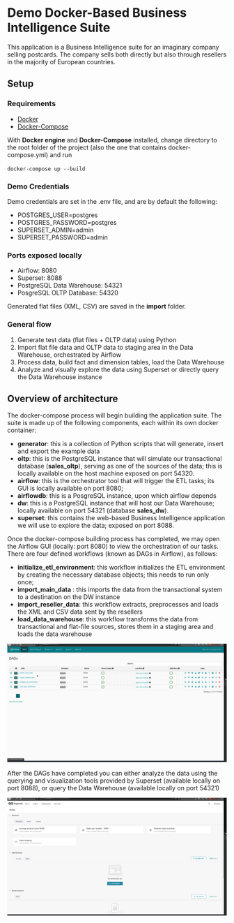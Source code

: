 # Demo Docker-Based Business Intelligence Suite

This application is a Business Intelligence suite for an imaginary company selling postcards. The company sells both directly but also through resellers in the majority of European countries.


## Setup

### Requirements
* [Docker](https://docs.docker.com/engine/install/)
* [Docker-Compose](https://docs.docker.com/compose/install/)

With **Docker engine** and **Docker-Compose** installed, change directory to the root folder of the project (also the one that contains docker-compose.yml) and run

`
docker-compose up --build
`

### Demo Credentials

Demo credentials are set in the .env file, and are by default the following:
* POSTGRES_USER=postgres
* POSTGRES_PASSWORD=postgres
* SUPERSET_ADMIN=admin
* SUPERSET_PASSWORD=admin

### Ports exposed locally
* Airflow: 8080
* Superset: 8088
* PostgreSQL Data Warehouse: 54321
* PosgreSQL OLTP Database: 54320

Generated flat files (XML, CSV) are saved in the **import** folder.

### General flow

1. Generate test data (flat files + OLTP data) using Python
2. Import flat file data and OLTP data to staging area in the Data Warehouse, orchestrated by Airflow
3. Process data, build fact and dimension tables, load the Data Warehouse
4. Analyze and visually explore the data using Superset or directly query the Data Warehouse instance


## Overview of architecture

The docker-compose process will begin building the application suite. The suite is made up of the following components, each within its own docker container:
* **generator**: this is a collection of Python scripts that will generate, insert and export the example data
* **oltp**: this is the PostgreSQL instance that will simulate our transactional database (**sales_oltp**), serving as one of the sources of the data; this is locally available on the host machine exposed on port 54320.
* **airflow**: this is the orchestrator tool that will trigger the ETL tasks; its GUI is locally available on port 8080; 
* **airflowdb**: this is a PosgreSQL instance, upon which airflow depends
* **dw**: this is a PostgreSQL instance that will host our Data Warehouse; locally available on port 54321 (database **sales_dw**).
* **superset**: this contains the web-based Business Intelligence application we will use to explore the data; exposed on port 8088.

Once the docker-compose building process has completed, we may open the Airflow GUI (locally: port 8080) to view the orchestration of our tasks. There are four defined workflows (known as DAGs in Airflow), as follows:
- **initialize_etl_environment**: this workflow initializes the ETL environment by creating the necessary database objects; this needs to run only once;
- **import_main_data** : this imports the data from the transactional system to a destination on the DW instance
- **import_reseller_data**: this workflow extracts, preprocesses and loads the XML and CSV data sent by the resellers
- **load_data_warehouse**: this workflow transforms the data from transactional and flat-file sources, stores them in a staging area and loads the data warehouse


![Apache Airflow](airflow.gif "Orchestration")


After the DAGs have completed you can either analyze the data using the querying and visualization tools provided by Superset (available locally on port 8088), or query the Data Warehouse (available locally on port 54321)

![Apache Superset](superset.gif "Superset")